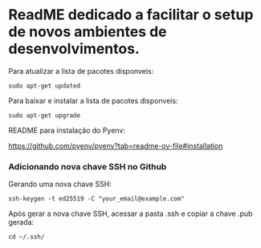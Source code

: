 # ReadME dedicado a facilitar o setup de novos ambientes de desenvolvimentos.

Para atualizar a lista de pacotes disponveis:
```
sudo apt-get updated
```

Para baixar e instalar a lista de pacotes disponveis:
```
sudo apt-get upgrade
```

README para instalação do Pyenv:

https://github.com/pyenv/pyenv?tab=readme-ov-file#installation

### Adicionando nova chave SSH no Github

Gerando uma nova chave SSH:

```
ssh-keygen -t ed25519 -C "your_email@example.com"
```

Após gerar a nova chave SSH, acessar a pasta .ssh e copiar a chave .pub gerada:

```
cd ~/.ssh/
```
